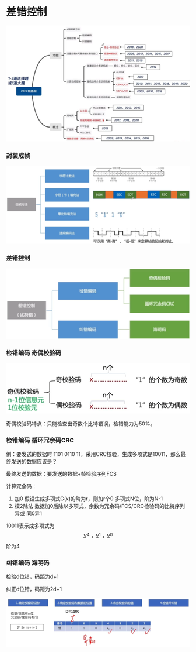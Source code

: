# 差错控制

<img src="1.png" style="zoom:67%;" />

### 封装成帧

<img src="2.png" style="zoom:67%;" />

### 差错控制

![](3.png)

### 检错编码 奇偶校验码

![](4.png)

奇偶校验码特点：只能检查出奇数个比特错误，检错能力为50%。

### 检错编码 循环冗余码CRC

例：要发送的数据时 1101 0110 11，采用CRC校验，生成多项式是10011，那么最终发送的数据应该是？

最终发送的数据：要发送的数据+帧检验序列FCS

计算冗余码：

1. 加0 假设生成多项式G(x)的阶为r，则加r个0 多项式N位，阶为N-1
2. 模2除法 数据加0后除以多项式，余数为冗余码/FCS/CRC检验码的比特序列 异或 同0异1

10011表示成多项式为
$$
X^4+X^1+X^0
$$
阶为4

### 纠错编码 海明码

检验d位错，码距为d+1

纠正d位错，码距为2d+1

![](5.png)